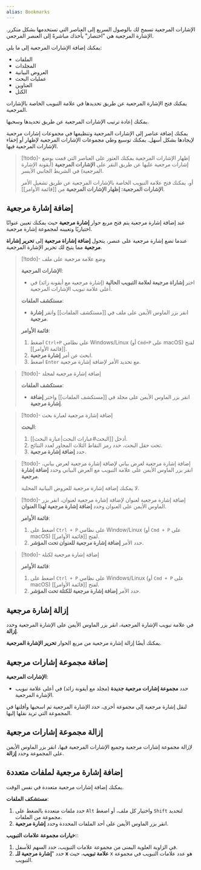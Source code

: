 ```yaml
---
alias: Bookmarks
---
```


الإشارات المرجعية تسمح لك بالوصول السريع إلى العناصر التي تستخدمها بشكل متكرر. الإشارة المرجعية هي "اختصار" يأخذك مباشرةً إلى العنصر المرجعي.

يمكنك إضافة الإشارات المرجعية إلى ما يلي:

- الملفات
- المجلدات
- العروض البيانية
- عمليات البحث
- العناوين
- الكتل

يمكنك فتح الإشارة المرجعية عن طريق تحديدها في علامة التبويب الخاصة بالإشارات المرجعية.

يمكنك إعادة ترتيب الإشارات المرجعية عن طريق تحديدها وسحبها.

يمكنك إضافة عناصر إلى الإشارات المرجعية وتنظيمها في مجموعات إشارات مرجعية لإيجادها بشكل أسهل. يمكنك توسيع وطي مجموعات الإشارات المرجعية لإظهار أو إخفاء الإشارات المرجعية فيها.

> [!todo]- إظهار الإشارات المرجعية
> يمكنك العثور على العناصر التي قمت بوضع إشارات مرجعية عليها عن طريق النقر على **الإشارات المرجعية** (أيقونة الإشارة المرجعية) في الشريط الجانبي الأيسر.
>
> أو، يمكنك فتح علامة التبويب الخاصة بالإشارات المرجعية عن طريق تشغيل الأمر **الإشارات المرجعية: إظهار الإشارات المرجعية** من [[قائمة الأوامر]].

## إضافة إشارة مرجعية

عند إضافة إشارة مرجعية يتم فتح مربع حوار **إشارة مرجعية** حيث يمكنك تعيين عنوانًا اختياريًا وتعيينه لمجموعة إشارة مرجعية.

عندما تضع إشارة مرجعية على عنصر، يتحول **إضافة إشاراة مرجعية** إلى **تحرير إشاراة مرجعية** مما يتيح لك تحرير الإشارة المرجعية.

> [!todo]- وضع علامة مرجعية على ملف
>
> **الإشارات المرجعية**:
>
> - اختر **إشاراة مرجيعة لعلامة التبويب الحالية** (إشارة مرجعية مع أيقونة زائد) في أعلى علامة تبويب الإشارات المرجعية.
>
> **مستكشف الملفات**:
>
> - انقر بزر الماوس الأيمن على ملف في [[مستكشف الملفات]] وانقر **إشارة مرجعية**.
>
> **قائمة الأوامر**:
>
> 1. اضغط `Ctrl+P` على نظامي Windows/Linux (أو `Cmd+P` على macOS) لفتح [[قائمة الأوامر]].
> 2. ابحث عن أمر **إشارة مرجعية**.
> 3. اضغط `Enter` مع تحديد الأمر لإضافة إشارة مرجعية.

> [!todo]- إضافة إشارة مرجعية لمجلد
>
> **مستكشف الملفات**:
>
> - انقر بزر الماوس الأيمن على مجلد في [[مستكشف الملفات]] واختر **إضافة إشارة مرجعية**.

> [!todo]- إضافة إشارة مرجعية لعبارة بحث
>
> **البحث**:
>
> 1. أدخل [[البحث#عبارات البحث|عبارة البحث]].
> 2. تحت حقل البحث، حدد رمز النقاط الثلاث المجاور لعدد النتائج.
> 3. حدد **إضافة إشارة مرجعية**.

> [!todo]- إضافة إشارة مرجعية لعرض بياني
> لإضافة إشارة مرجعية لعرض بياني، انقر بزر الماوس الأيمن على علامة التبويب مع العرض البياني وحدد **إضافة إشارة مرجعية**.
>
> لا يمكنك إضافة إشارة مرجعية للعروض البيانية المحلية.

> [!todo]- إضافة إشارة مرجعية لعنوان
> لإضافة إشارة مرجعية لعنوان، انقر بزر الماوس الأيمن على العنوان وحدد **إضافة إشارة مرجعية لهذا العنوان**.
>
> **قائمة الأوامر**:
>
> 1. اضغط على `Ctrl + P` على نظامي Window/Linux (أو `Cmd + P` على macOS) لفتح [[قائمة الأوامر]].
> 2. حدد الأمر **إضافة إشارة مرجعية للعنوان تحت المؤشر**.

> [!todo]- إضافة إشارة مرجعية لكتلة
>
> **قائمة الأوامر**:
>
> 1. اضغط على `Ctrl + P` على نظامي Windows/Linux (أو `Cmd + P` على macOS) لفتح [[قائمة الأوامر]].
> 2. حدد الأمر **إضافة إشارة مرجعية للكتلة تحت المؤشر**.

## إزالة إشارة مرجعية

في علامة تبويب الإشارة المرجعية، انقر بزر الماوس الأيمن على الإشارة المرجعية وحدد **إزالة**.

يمكنك أيضًا إزالة إشارة مرجعية من مربع الحوار **تحرير الإشارة المرجعية**.

## إضافة مجموعة إشارات مرجعية

**الإشارات المرجعية**:

- حدد **مجموعة إشارات مرجعية جديدة** (مجلد مع أيقونة زائد) في أعلى علامة تبويب الإشارة المرجعية.

لنقل إشارة مرجعية إلى مجموعة أخرى، حدد الإشارة المرجعية ثم اسحبها وأفلتها في المجموعة التي تريد نقلها إليها.

## إزالة مجموعة إشارات مرجعية

لإزالة مجموعة إشارات مرجعية وجميع الإشارات المرجعية فيها، انقر بزر الماوس الأيمن على المجموعة وحدد **إزالة**.

## إضافة إشارة مرجعية لملفات متعددة

يمكنك إضافة إشارات مرجعية متعددة في نفس الوقت.

**مستشكف الملفات**:

1. حدد ملفات متعددة بالضغط على `Alt` واختيار كل ملف، أو اضغط `Shift` لتحديد مجموعة من الملفات.
2. انقر بزر الماوس الأيمن على أحد الملفات المحددة وحدد **إشارة مرجعية**.

**خيارات مجموعة علامات التبويب:**:

1. في الزاوية العلوية اليمنى من مجموعة علامات التبويب، حدد السهم للأسفل.
2. حدد "**إشارة مرجعية للـ x علامة تبويب**، حيث x هو عدد علامات التبويب في مجموعة التبويب.
